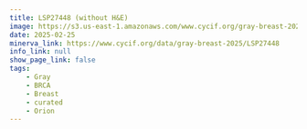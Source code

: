 ```yaml
---
title: LSP27448 (without H&E)
image: https://s3.us-east-1.amazonaws.com/www.cycif.org/gray-breast-2025/LSP27448/Lineage%200_777777-Lineage%202_FF0000-Lineage%207_0000FF-Lineage%2012_FF0000-Lineage%2015_00FF00-Lineage%2017_0000FF.jpg
date: 2025-02-25
minerva_link: https://www.cycif.org/data/gray-breast-2025/LSP27448
info_link: null
show_page_link: false
tags:
    - Gray
    - BRCA
    - Breast
    - curated
    - Orion
---
```

